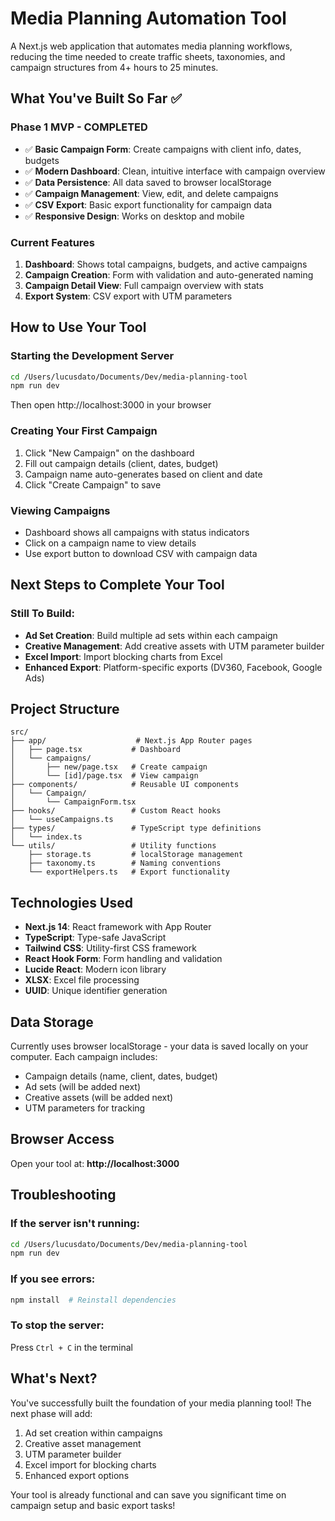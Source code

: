 # Media Planning Automation Tool

A Next.js web application that automates media planning workflows, reducing the time needed to create traffic sheets, taxonomies, and campaign structures from 4+ hours to 25 minutes.

## What You've Built So Far ✅

### Phase 1 MVP - COMPLETED
- ✅ **Basic Campaign Form**: Create campaigns with client info, dates, budgets
- ✅ **Modern Dashboard**: Clean, intuitive interface with campaign overview
- ✅ **Data Persistence**: All data saved to browser localStorage
- ✅ **Campaign Management**: View, edit, and delete campaigns
- ✅ **CSV Export**: Basic export functionality for campaign data
- ✅ **Responsive Design**: Works on desktop and mobile

### Current Features
1. **Dashboard**: Shows total campaigns, budgets, and active campaigns
2. **Campaign Creation**: Form with validation and auto-generated naming
3. **Campaign Detail View**: Full campaign overview with stats
4. **Export System**: CSV export with UTM parameters

## How to Use Your Tool

### Starting the Development Server
```bash
cd /Users/lucusdato/Documents/Dev/media-planning-tool
npm run dev
```
Then open http://localhost:3000 in your browser

### Creating Your First Campaign
1. Click "New Campaign" on the dashboard
2. Fill out campaign details (client, dates, budget)
3. Campaign name auto-generates based on client and date
4. Click "Create Campaign" to save

### Viewing Campaigns
- Dashboard shows all campaigns with status indicators
- Click on a campaign name to view details
- Use export button to download CSV with campaign data

## Next Steps to Complete Your Tool

### Still To Build:
- **Ad Set Creation**: Build multiple ad sets within each campaign
- **Creative Management**: Add creative assets with UTM parameter builder
- **Excel Import**: Import blocking charts from Excel
- **Enhanced Export**: Platform-specific exports (DV360, Facebook, Google Ads)

## Project Structure

```
src/
├── app/                    # Next.js App Router pages
│   ├── page.tsx           # Dashboard
│   └── campaigns/
│       ├── new/page.tsx   # Create campaign
│       └── [id]/page.tsx  # View campaign
├── components/            # Reusable UI components
│   └── Campaign/
│       └── CampaignForm.tsx
├── hooks/                 # Custom React hooks
│   └── useCampaigns.ts
├── types/                 # TypeScript type definitions
│   └── index.ts
└── utils/                 # Utility functions
    ├── storage.ts         # localStorage management
    ├── taxonomy.ts        # Naming conventions
    └── exportHelpers.ts   # Export functionality
```

## Technologies Used

- **Next.js 14**: React framework with App Router
- **TypeScript**: Type-safe JavaScript
- **Tailwind CSS**: Utility-first CSS framework
- **React Hook Form**: Form handling and validation
- **Lucide React**: Modern icon library
- **XLSX**: Excel file processing
- **UUID**: Unique identifier generation

## Data Storage

Currently uses browser localStorage - your data is saved locally on your computer. Each campaign includes:
- Campaign details (name, client, dates, budget)
- Ad sets (will be added next)
- Creative assets (will be added next)
- UTM parameters for tracking

## Browser Access

Open your tool at: **http://localhost:3000**

## Troubleshooting

### If the server isn't running:
```bash
cd /Users/lucusdato/Documents/Dev/media-planning-tool
npm run dev
```

### If you see errors:
```bash
npm install  # Reinstall dependencies
```

### To stop the server:
Press `Ctrl + C` in the terminal

## What's Next?

You've successfully built the foundation of your media planning tool! The next phase will add:
1. Ad set creation within campaigns
2. Creative asset management
3. UTM parameter builder
4. Excel import for blocking charts
5. Enhanced export options

Your tool is already functional and can save you significant time on campaign setup and basic export tasks!